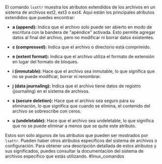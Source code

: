 El comando `lsattr` muestra los atributos extendidos de los archivos en un sistema de archivos ext2, ext3 o ext4. Aquí están los principales atributos extendidos que puedes encontrar:

- **a (append):** Indica que el archivo solo puede ser abierto en modo de escritura con la bandera de "apéndice" activada. Esto permite agregar datos al final del archivo, pero no modificar ni borrar datos existentes.

- **c (compressed):** Indica que el archivo o directorio está comprimido.

- **e (extent format):** Indica que el archivo utiliza el formato de extensión en lugar del formato de bloques.

- **i (immutable):** Hace que el archivo sea inmutable, lo que significa que no se puede modificar, borrar ni renombrar.

- **j (data journaling):** Indica que el archivo tiene datos de registro (journaling) en el sistema de archivos.

- **s (secure deletion):** Hace que el archivo sea seguro para su eliminación, lo que significa que cuando se elimina, el contenido del archivo se sobrescribe con ceros.

- **u (undeletable):** Hace que el archivo sea undeletable, lo que significa que no se puede eliminar a menos que se quite este atributo.

Estos son solo algunos de los atributos que pueden ser mostrados por `lsattr`. Pueden haber otros atributos específicos del sistema de archivos o configuración. Para obtener una descripción detallada de estos atributos y sus significados, puedes consultar la documentación del sistema de archivos específico que estás utilizando.
#linux_comandos
